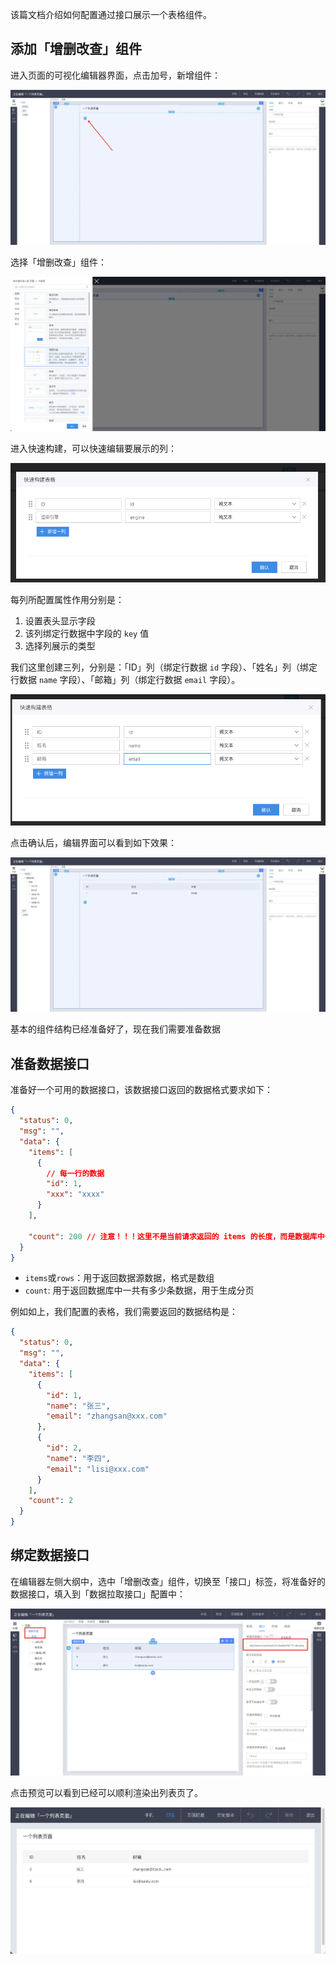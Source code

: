 该篇文档介绍如何配置通过接口展示一个表格组件。

## 添加「增删改查」组件

进入页面的可视化编辑器界面，点击加号，新增组件：

![image.png](/img/最佳实践/配置一个列表/image_aa64910.png)

选择「增删改查」组件：

![image.png](/img/最佳实践/配置一个列表/image_eee40e3.png)

进入快速构建，可以快速编辑要展示的列：

![image.png](/img/最佳实践/配置一个列表/image_d82b3b5.png)

每列所配置属性作用分别是：

1. 设置表头显示字段
2. 该列绑定行数据中字段的 `key` 值
3. 选择列展示的类型

我们这里创建三列，分别是：「ID」列（绑定行数据 `id` 字段）、「姓名」列（绑定行数据 `name` 字段）、「邮箱」列（绑定行数据 `email` 字段）。

![image.png](/img/最佳实践/配置一个列表/image_090ca54.png)

点击确认后，编辑界面可以看到如下效果：

![image.png](/img/最佳实践/配置一个列表/image_6736279.png)

基本的组件结构已经准备好了，现在我们需要准备数据

## 准备数据接口

准备好一个可用的数据接口，该数据接口返回的数据格式要求如下：

```json
{
  "status": 0,
  "msg": "",
  "data": {
    "items": [
      {
        // 每一行的数据
        "id": 1,
        "xxx": "xxxx"
      }
    ],

    "count": 200 // 注意！！！这里不是当前请求返回的 items 的长度，而是数据库中一共有多少条数据，用于生成分页组件
  }
}
```

- `items`或`rows`：用于返回数据源数据，格式是数组
- `count`: 用于返回数据库中一共有多少条数据，用于生成分页

例如如上，我们配置的表格，我们需要返回的数据结构是：

```json
{
  "status": 0,
  "msg": "",
  "data": {
    "items": [
      {
        "id": 1,
        "name": "张三",
        "email": "zhangsan@xxx.com"
      },
      {
        "id": 2,
        "name": "李四",
        "email": "lisi@xxx.com"
      }
    ],
    "count": 2
  }
}
```

## 绑定数据接口

在编辑器左侧大纲中，选中「增删改查」组件，切换至「接口」标签，将准备好的数据接口，填入到「数据拉取接口」配置中：

![image.png](/img/最佳实践/配置一个列表/image_a9de01f.png)

点击预览可以看到已经可以顺利渲染出列表页了。

![image.png](/img/最佳实践/配置一个列表/image_b8f7351.png)
